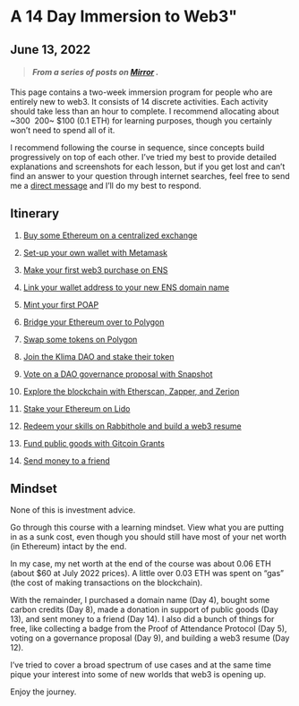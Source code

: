 # A 14 Day Immersion to Web3"

June 13, 2022
---
> #### *From a series of posts on [Mirror](https://mirror.xyz/cerv1.eth/CLrKF6slzDl9xp07f0LhYSMDSqVz51D1Rpg2Rqe-lXI) .*

This page contains a two-week immersion program for people who are entirely new to web3. It consists of 14 discrete activities. Each activity should take less than an hour to complete. I recommend allocating about ~$300~ ~$200~ $100 (0.1 ETH) for learning purposes, though you certainly won’t need to spend all of it.

I recommend following the course in sequence, since concepts build progressively on top of each other. I’ve tried my best to provide detailed explanations and screenshots for each lesson, but if you get lost and can’t find an answer to your question through internet searches, feel free to send me a [direct message](https://twitter.com/carl_cervone) and I’ll do my best to respond.

## Itinerary

1. [Buy some Ethereum on a centralized exchange](https://mirror.xyz/cerv1.eth/57yPwl8UVue3WJpoAcMevjCUbZj_YFXAIvmc5vAFJM0)

2. [Set-up your own wallet with Metamask](https://mirror.xyz/cerv1.eth/FWS8ujrFgLBxXBrWFTvUKfRTcO4uW8dOnaKQhU_ONJY)

3. [Make your first web3 purchase on ENS](https://mirror.xyz/cerv1.eth/vAAEchQoWLSSfmGrDq01h_dydSZlaNZHT8yhrR2MSz8)

4. [Link your wallet address to your new ENS domain name](https://mirror.xyz/cerv1.eth/kwn2YXOhA1jRSbjbFAPNO3bnz2K9Kc8QeZkfDX5_Quc)

5. [Mint your first POAP](https://mirror.xyz/cerv1.eth/j0rKGBzNnwqx-KQpCGtXni__tCZW0LJxuHCSdjzwKK0)

6. [Bridge your Ethereum over to Polygon](https://mirror.xyz/cerv1.eth/LoVZFPBjnRjL5NDilR1lSGdiPq2-H7hCFggTm8sWvBo)

7. [Swap some tokens on Polygon](https://mirror.xyz/cerv1.eth/FmhunxZVMUhF-DMVyizDBPBTu8CCme4BqGTR0PnpO9k)

8. [Join the Klima DAO and stake their token](https://mirror.xyz/cerv1.eth/BJVSLI4I2g5glP2IHIS5-61tPGFSdhmdMxBv5yJ19_I)

9. [Vote on a DAO governance proposal with Snapshot](https://mirror.xyz/cerv1.eth/gqdf7YDb6AR-torLOUFPODYMlOD3vMDcDE41xpd0q1E)

10. [Explore the blockchain with Etherscan, Zapper, and Zerion](https://mirror.xyz/cerv1.eth/s1UwRJxhTi76PdFlS6hqN8kHqe9oVImbGlTtzE_IHFQ)

11. [Stake your Ethereum on Lido](https://mirror.xyz/cerv1.eth/mibs8dYHRL3eWCtxunMNrTkbGa3ZNuy3oE_9bxL_oRg)

12. [Redeem your skills on Rabbithole and build a web3 resume](https://mirror.xyz/cerv1.eth/9vcBNLoAg9wm2_3DrmOn-mOsmLDwPn0CK9mQNPhv3i0)

13. [Fund public goods with Gitcoin Grants](https://mirror.xyz/cerv1.eth/Iq-D7b5vmosG9teG_4-6n_zhSr2zgpfh0Z9FFUc14hI)

14. [Send money to a friend](https://mirror.xyz/cerv1.eth/4qx6a2XU1MWZIB0-z2NYwGwKM0F2F-I_Y0rSf6WOLmA)

## Mindset

None of this is investment advice.

Go through this course with a learning mindset. View what you are putting in as a sunk cost, even though you should still have most of your net worth (in Ethereum) intact by the end.

In my case, my net worth at the end of the course was about 0.06 ETH (about $60 at July 2022 prices). A little over 0.03 ETH was spent on “gas” (the cost of making transactions on the blockchain).

With the remainder, I purchased a domain name (Day 4), bought some carbon credits (Day 8), made a donation in support of public goods (Day 13), and sent money to a friend (Day 14). I also did a bunch of things for free, like collecting a badge from the Proof of Attendance Protocol (Day 5), voting on a governance proposal (Day 9), and building a web3 resume (Day 12).

I’ve tried to cover a broad spectrum of use cases and at the same time pique your interest into some of new worlds that web3 is opening up.

Enjoy the journey.